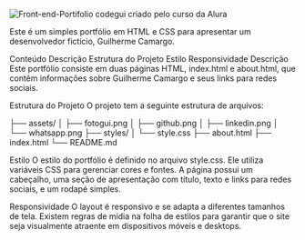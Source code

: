 ![Front-end-Portifolio codegui criado pelo curso da Alura](https://github.com/codegui/portifolio-alura-oracle/assets/58580479/41e62ea4-f483-4949-b8f7-fbe4c1f36f54)

Este é um simples portfólio em HTML e CSS para apresentar um desenvolvedor fictício, Guilherme Camargo.

Conteúdo
Descrição
Estrutura do Projeto
Estilo
Responsividade
Descrição
Este portfólio consiste em duas páginas HTML, index.html e about.html, que contêm informações sobre Guilherme Camargo e seus links para redes sociais.

Estrutura do Projeto
O projeto tem a seguinte estrutura de arquivos:

├── assets/ │ ├── fotogui.png │ ├── github.png │ ├── linkedin.png │ └── whatsapp.png ├── styles/ │ └── style.css ├── about.html ├── index.html └── README.md

Estilo
O estilo do portfólio é definido no arquivo style.css. Ele utiliza variáveis CSS para gerenciar cores e fontes. A página possui um cabeçalho, uma seção de apresentação com título, texto e links para redes sociais, e um rodapé simples.

Responsividade
O layout é responsivo e se adapta a diferentes tamanhos de tela. Existem regras de mídia na folha de estilos para garantir que o site seja visualmente atraente em dispositivos móveis e desktops.
